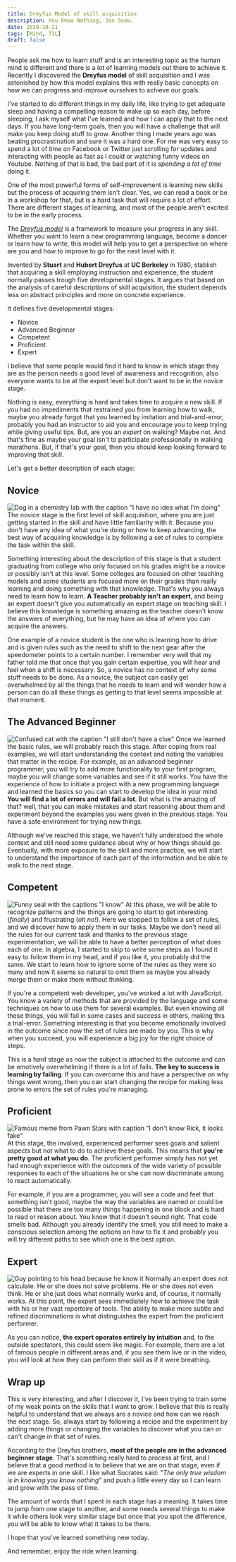 ```yaml
---
title: Dreyfus Model of skill acquisition
description: You Know Nothing, Jon Snow.
date: 2019-10-21
tags: [Mind, TIL]
draft: false
---
```


People ask me how to learn stuff and is an interesting topic as the human mind is different and there
is a lot of learning models out there to achieve it. Recently I discovered the **Dreyfus model** of
skill acquisition and I was astonished by how this model explains this with really basic concepts on
how we can progress and improve ourselves to achieve our goals.

I've started to do different things in my daily life, like trying to get adequate sleep and having a
compelling reason to wake up so each day, before sleeping, I ask myself what I've learned and how I
can apply that to the next days. If you have long-term goals, then you will have a challenge that
will make you keep doing stuff to grow. Another thing I made years ago was beating procrastination
and sure it was a hard one. For me was very easy to spend a lot of time on Facebook or Twitter just
scrolling for updates and interacting with people as fast as I could or watching funny videos on
Youtube. Nothing of that is bad, the bad part of it is _spending a lot of time_ doing it.

One of the most powerful forms of self-improvement is learning new skills but the process of
acquiring them isn't clear. Yes, we can read a book or be in a workshop for that, but is a hard task
that will require a lot of effort. There are different stages of learning, and most of the people
aren't excited to be in the early process.

The _[Dreyfus model](http://www.dtic.mil/cgi-bin/GetTRDoc?AD=ADA084551&Location=U2&doc=GetTRDoc.pdf)_
is a framework to measure your progress in any skill. Whether you want to learn a new programming
language, become a dancer or learn how to write, this model will help you to get a perspective on
where are you and how to improve to go for the next level with it.

Invented by **Stuart** and **Hubert Dreyfus** at **UC Berkeley** in 1980, stablish that acquiring
a skill employing instruction and experience, the student normally passes trough five developmental
stages. It argues that based on the analysis of careful descriptions of skill acquisition, the student
depends less on abstract principles and more on concrete experience.

It defines five developmental stages:

- Novice
- Advanced Beginner
- Competent
- Proficient
- Expert

I believe that some people would find it hard to know in which stage they are as the person needs a
good level of awareness and recognition, also everyone wants to be at the expert level but don't want
to be in the novice stage.

Nothing is easy, everything is hard and takes time to acquire a new skill. If you had no impediments
that restrained you from learning how to walk, maybe you already forgot that you learned by
imitation and trial-and-error, probably you had an instructor to aid you and encourage you to
keep trying while giving useful tips. But, are you an _expert_ on walking? Maybe not. And that's
fine as maybe your goal isn't to participate professionally in walking marathons. But, if that's
your goal, then you should keep looking forward to improving that skill.

Let's get a better description of each stage:

## Novice

![Dog in a chemistry lab with the caption "I have no idea what I'm doing"](./images/i-have-no-idea.jpg)
The novice stage is the first level of skill acquisition, where you are just getting started in
the skill and have little familiarity with it. Because you don't have any idea of what you're doing
or how to keep advancing, the best way of acquiring knowledge is by following a set of rules to
complete the task within the skill.

Something interesting about the description of this stage is that a student graduating from college
who only focused on his grades might be a novice or possibly isn't at this level. Some colleges
are focused on other teaching models and some students are focused more on their grades than really
learning and doing something with that knowledge. That's why you always need to learn how to learn.
**A Teacher probably isn't an expert**, and being an expert doesn't give you automatically an expert
stage on teaching skill. I believe this knowledge is something amazing as the teacher doesn't know the
answers of everything, but he may have an idea of where you can acquire the answers.

One example of a novice student is the one who is learning how to drive and is given rules such as
the need to shift to the next gear after the speedometer points to a certain number. I remember
very well that my father told me that once that you gain certain expertise, you will hear and feel
when a shift is necessary. So, a novice has no context of why some stuff needs to be done.
As a novice, the subject can easily get overwhelmed by all the things that he needs to learn and will
wonder how a person can do all these things as getting to that level seems impossible at that moment.

## The Advanced Beginner

![Confused cat with the caption "I still don't have a clue"](./images/still-no-clue.jpg)
Once we learned the basic rules, we will probably reach this stage. After coping from real examples,
we will start understanding the context and noting the variables that matter in the recipe. For
example, as an advanced beginner programmer, you will try to add more functionality to your first
program, maybe you will change some variables and see if it still works. You have the experience of
how to initiate a project with a new programming language and learned the basics so you can start
to develop the idea in your mind. **You will find a lot of errors and will fail a lot**. But what is
the amazing of that? well, that you can make mistakes and start reasoning about them and experiment
beyond the examples you were given in the previous stage. You have a safe environment for trying new
things.

Although we've reached this stage, we haven't fully understood the whole context and still need
some guidance about why or how things should go. Eventually, with more exposure to the skill and
more practice, we will start to understand the importance of each part of the information and be
able to walk to the next stage.

## Competent

![Funny seal with the captions "I know"](./images/i-know-stuff.jpg)
At this phase, we will be able to recognize patterns and the things are going to start to get
interesting (_finally_) and frustrating (_oh no!_). Here we stopped to follow a set of rules, and
we discover how to apply them in our tasks. Maybe we don't need all the rules for our current
task and thanks to the previous stage experimentation, we will be able to have a better perception
of what does each of one. In algebra, I started to skip to write some steps as I found it easy to
follow them in my head, and if you like it, you probably did the same. We start to learn how to
ignore some of the rules as they were so many and now it seems so natural to omit them as maybe
you already merge them or make them without thinking.

If you're a competent web developer, you've worked a lot with JavaScript. You know a variety of
methods that are provided by the language and some techniques on how to use them for several
examples. But even knowing all these things, you will fail in some cases and success in others,
making this a trial-error. Something interesting is that you become emotionally involved in the
outcome since now the set of rules are made by you. This is why when you succeed, you will
experience a big joy for the right choice of steps.

This is a hard stage as now the subject is attached to the outcome and can be emotively overwhelming
if there is a lot of fails. **The key to success is learning by failing**. If you can overcome this and
have a perspective on why things went wrong, then you can start changing the recipe for making less
prone to errors the set of rules you're managing.

## Proficient

![Famous meme from Pawn Stars with caption "I don't know Rick, it looks fake"](./images/i-dont-know.jpg)
At this stage, the involved, experienced performer sees goals and salient aspects but not what to
do to achieve these goals. This means that **you're pretty good at what you do**. The proficient
performer simply has not yet had enough experience with the outcomes of the wide variety of possible
responses to each of the situations he or she can now discriminate among to react automatically.

For example, if you are a programmer, you will see a code and feel that something isn't good,
maybe the way the variables are named or could be possible that there are too many things happening
in one block and is hard to read or reason about. You know that it doesn't sound right. That
code smells bad. Although you already identify the smell, you still need to make a conscious
selection among the options on how to fix it and probably you will try different paths to see
which one is the best option.

## Expert

![Guy pointing to his head because he know it](./images/i-know.jpg)
Normally an expert does not calculate. He or she does not solve problems. He or she does not
even think. He or she just does what normally works and, of course, it normally works. At this
point, the expert sees immediately how to achieve the task with his or her vast repertoire of
tools. The ability to make more subtle and refined discriminations is what distinguishes the expert
from the proficient performer.

As you can notice, **the expert operates entirely by intuition** and, to the outside spectators,
this could seem like magic. For example, there are a lot of famous people in different areas
and, if you see them live or in the video, you will look at how they can perform their skill
as if it were breathing.

## Wrap up

This is very interesting, and after I discover it, I've been trying to train some of my weak
points on the skills that I want to grow. I believe that this is really helpful to understand
that we always are a novice and how can we reach the next stage. So, always start by following
a recipe and the experiment by adding more things or changing the variables to discover what you
can or can't change in that set of rules.

According to the Dreyfus brothers, **most of the people are in the advanced beginner stage**. That's
something really hard to process at first, and I believe that a good method is to believe that we
are on that stage, even if we are experts in one skill. I like what Socrates said: "_The only true
wisdom is in knowing you know nothing_" and push a little every day so I can learn and grow with
the pass of time.

The amount of words that I spent in each stage has a meaning. It takes time to jump from one stage to
another, and some needs several things to make it while others look very similar stage but once that
you spot the difference, you will be able to know what it takes to be there.

I hope that you've learned something new today.

And remember, enjoy the ride when learning.
